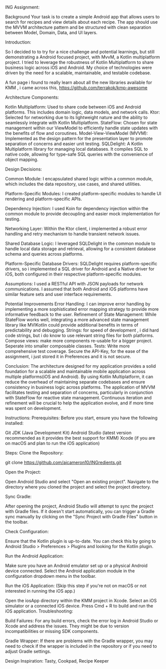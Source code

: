 ING Assignment:

Background
Your task is to create a simple Android app that allows users to search for recipes and view 
details about each recipe. The app should use the MVVM architecture pattern and be 
structured with clean separation between Model, Domain, Data, and UI layers.

Introduction:

So I decided to to try for a nice challenge and potential learnings, but still demonstrating a
Android focused project, with MvvM,  a Kotlin multiplatform project.
I tried to leverage the robustness of Kotlin Multiplatform to share business logic across iOS and Android.
My choice of technologies were driven by the need for a scalable, maintainable, and testable codebase.

A fun page i found to really learn about all the new libraries available for KMM , i came across this,
https://github.com/terrakok/kmp-awesome

Architecture Components:

Kotlin Multiplatform: Used to share code between iOS and Android platforms. This includes domain logic, data models, and network calls.
Ktor: Selected for networking due to its lightweight nature and the ability to seamlessly integrate with Kotlin Multiplatform.
StateFlow: Chosen for state management within our ViewModel to efficiently handle state updates with the benefits of flow and coroutines.
Model-View-ViewModel (MVVM): Implemented as the design pattern for the presentation layer to promote separation of concerns and easier unit testing.
SQLDelight: A Kotlin Multiplatform library for managing local databases. It compiles SQL to native code, allowing for type-safe SQL queries with the convenience of object mapping.

Design Decisions:

Common Module: I encapsulated shared logic within a common module, which includes the data repository, use cases, and shared utilities.

Platform-Specific Modules: I created platform-specific modules to handle UI rendering and platform-specific APIs.

Dependency Injection: I used Koin for dependency injection within the common module to provide decoupling and easier mock implementation for testing.

Networking Layer: Within the Ktor client, i implemented a robust error handling and retry mechanism to handle transient network issues.

Shared Database Logic: I leveraged SQLDelight in the common module to handle local data storage and retrieval, allowing for a consistent database schema and queries across platforms.

Platform-Specific Database Drivers: SQLDelight requires platform-specific drivers, so i implemented a SQL driver for Android and a Native driver for iOS, both configured in their respective platform-specific modules.

Assumptions:
I used a RESTful API with JSON payloads for network communications.
I assumed that both Android and iOS platforms have similar feature sets and user interface requirements.

Potential Improvements
Error Handling: I can improve error handling by implementing a more sophisticated error mapping strategy to provide more informative feedback to the user.
Refinement of State Management: While StateFlow works well, integrating a more advanced state management library like MVIKotlin could provide additional benefits in terms of predictability and debugging.
Strings: for speed of development , i did hard code strings, but i do know to use relevant string files for both platforms.
Compose views: make more components re-usable for a bigger project. Seperate into smaller composable classes.
Tests: Write more comprehensive test coverage.
Secure the API-Key, for the ease of the assignment, i just stored it in Preferences and it is not secure.

Conclusion:
The architecture designed for my application provides a solid foundation for a scalable and maintainable mobile application across multiple platforms(iOS and Android). By using Kotlin Multiplatform, it can reduce the overhead of maintaining separate codebases and ensure consistency in business logic across platforms. 
The application of MVVM facilitates testing and separation of concerns, particularly in conjunction with StateFlow for reactive state management. Continuous iteration and refinement will be crucial to help the application evolve, and if more time was spent on development.

Instructions:
Prerequisites:
Before you start, ensure you have the following installed:

Git
JDK (Java Development Kit)
Android Studio (latest version recommended as it provides the best support for KMM)
Xcode (if you are on macOS and plan to run the iOS application)

Steps:
Clone the Repository:

git clone https://github.com/aicameron10/INGredients.git

Open the Project:

Open Android Studio and select "Open an existing project". Navigate to the directory where you cloned the project and select the project directory.

Sync Gradle:

After opening the project, Android Studio will attempt to sync the project with Gradle files. If it doesn't start automatically, you can trigger a Gradle sync manually by clicking on the "Sync Project with Gradle Files" button in the toolbar.

Check Configuration:

Ensure that the Kotlin plugin is up-to-date. You can check this by going to Android Studio > Preferences > Plugins and looking for the Kotlin plugin.

Run the Android Application:

Make sure you have an Android emulator set up or a physical Android device connected.
Select the Android application module in the configuration dropdown menu in the toolbar.

Run the iOS Application:
(Skip this step if you're not on macOS or not interested in running the iOS app.)

Open the iosApp directory within the KMM project in Xcode.
Select an iOS simulator or a connected iOS device.
Press Cmd + R to build and run the iOS application.
Troubleshooting:

Build Failures:
For any build errors, check the error log in Android Studio or Xcode and address the issues. They might be due to version incompatibilities or missing SDK components.

Gradle Wrapper:
If there are problems with the Gradle wrapper, you may need to check if the wrapper is included in the repository or if you need to adjust Gradle settings.

Design Inspiration:
Tasty, Cookpad, Recipe Keeper
